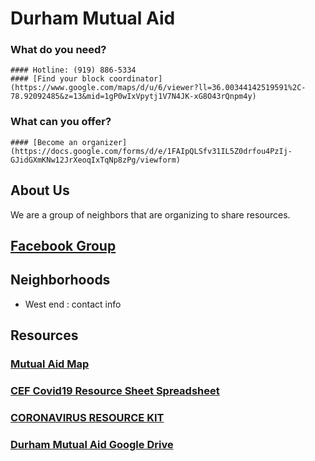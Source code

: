 # Durham Mutual Aid

### What do you need?    
    #### Hotline: (919) 886-5334   
    #### [Find your block coordinator](https://www.google.com/maps/d/u/6/viewer?ll=36.00344142519591%2C-78.92092485&z=13&mid=1gP0wIxVpytj1V7N4JK-xG8O43rQnpm4y)

### What can you offer?    
    #### [Become an organizer](https://docs.google.com/forms/d/e/1FAIpQLSfv31IL5Z0drfou4PzIj-GJidGXmKNw12JrXeoqIxTqNp8zPg/viewform)

## About Us
We are a group of neighbors that are organizing to share resources.

## [Facebook Group](https://www.facebook.com/groups/durhammutualaid/?multi_permalinks=142510123849515&notif_id=1585230408132059&notif_t=group_highlights)

## Neighborhoods
- West end : contact info

## Resources

### [Mutual Aid Map](https://www.google.com/maps/d/u/6/viewer?ll=36.00344142519591%2C-78.92092485&z=13&mid=1gP0wIxVpytj1V7N4JK-xG8O43rQnpm4y)

### [CEF Covid19 Resource Sheet Spreadsheet](https://docs.google.com/spreadsheets/d/1oASQ_jeqC578BvcTtRLv7mj59TVJlR3Mx1LSTXaNpr0/edit?ts=5e729f53#gid=1080129231)

### [CORONAVIRUS RESOURCE KIT](https://docs.google.com/document/d/1Rcan4C_e6OBFBI5bUn7MtYK74Ab-WarxyJmDvZUI_YA/preview)

### [Durham Mutual Aid Google Drive](https://drive.google.com/open?id=198-qqcBiat_jqHJP0CWmpfb6PZLPbZs4)
